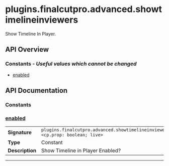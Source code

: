 # plugins.finalcutpro.advanced.showtimelineinviewers

Show Timeline In Player.

## API Overview
### **Constants** - _Useful values which cannot be changed_
 * [enabled](#enabled)


## API Documentation

### Constants


### [enabled](#enabled)

|                                             |                                                                                     |
| --------------------------------------------|-------------------------------------------------------------------------------------|
| **Signature**                               | `plugins.finalcutpro.advanced.showtimelineinviewers.enabled <cp.prop: boolean; live>`                                                                    |
| **Type**                                    | Constant                                                                     |
| **Description**                             | Show Timeline in Player Enabled?                                                                     |

---
